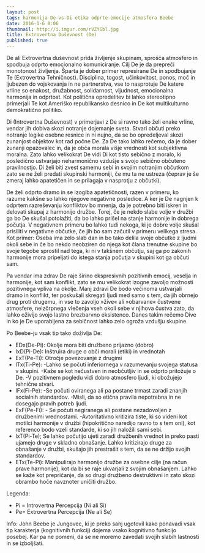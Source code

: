 ```yaml
---
layout: post
tags: harmonija De-vs-Di etika odprte-emocije atmosfera Beebe
date: 2016-1-6 0:06
thumbnail: http://i.imgur.com/rVZYGbl.jpg
title: Extrovertna Duševnost (De)
published: true
---
```


De ali Extrovertna duševnost prida življenje skupinam, sprošča atmosfero in spodbuja odprto emocionalno komuniciranje. Cilj De je da prepreči monotonost življenja. Šparta je dober primer represirane De in spodbujanje Te (Extrovertna Tehničnost). Disciplina, togost, učinkovitost, ponos, moč in ljubezen do vojskovanja in ne partnerstva, vse to nasprotuje De katere vrline so enakost, družabnost, solidarnost, vljudnost, emocionalna harmonija in odprtost. Kot politična opredelitev bi lahko stereotipno primerjali Te kot Ameriško republikansko desnico in De kot multikulturno demokratično politiko.<!--more-->

Di (Introvertna Duševnost) v primerjavi z De si ravno tako želi enake vrline, vendar jih dobiva skozi notranje dojemanje sveta. Stvari občuti preko notranje logike osebne resnice in ni nujno, da se bo opredeljeval skozi zunanjost objektov kot rad počne De. Za De tako lahko rečemo, da je dober zunanji opazovalec in, da je obča morala višje vrednosti kot subjektivna moralna.
Zato lahko velikokrat De vidi Di kot tisto sebično z moralo, ki posledično ustvarjajo neharmonično vzdušje s svojo sebično občuteno pravilnostjo.
Di želi biti zvest samemu sebi in svojim notranjim občutkom zato se ne želi predati skupinski harmoniji, če mu ta ne ustreza (čeprav je še zmeraj lahko apatetičen in se prilagaja v nasprotju z občutki).

De želi odprto dramo in se izogiba apatetičnosti, razen v primeru, ko razume kakšne so lahko njegove negativne posledice. A ker je De nagnjen k odprtem razreševanju konfliktov bo mnenja, da je potrebno biti iskren in delovati skupaj z harmonijo družbe. Torej, če je nekdo slabe volje v družbi ga bo De skušal potolažiti, da bo lahko prišel na stanje harmonije in dobrega počutja. V negativnem primeru bo lahko tudi nekoga, ki je dobre volje skušal prisiliti v negativne občutke, če jih bo sam začutil v primeru velikega stresa. Kot primer: Oseba ima zelo slab dan in bo tako delila svoje občutke z ljudmi okoli sebe in če bo nekdo neobziren do njega kot člana trenutne skupine bo svoje tegobe sprostil nad tega, ki ni v takšnem občutju, saj ga po zakonih harmonije mora pripeljati do istega stanja počutja v skupini kot ga občuti sam.

Pa vendar ima zdrav De raje širino ekspresivnih pozitivnih emocij, veselja in harmonije, kot sam konflikt, zato se mu velikokrat izogne zavoljo možnosti pozitivnega vpliva na okolje. Manj zdravi De bodo večinoma ustvarjali dramo in konflikt, ter poskušali skregati ljudi med samo s tem, da jih obrnejo drug proti drugemu, in vse to zavoljo »žive« ali »obarvane« čustvene atmosfere, neizčrpnega vlečenja vseh okoli sebe v njihova čustva zato, da lahko oživijo svojo lastno brezbarvno eksistenco. Danes takim rečemo Dive in ko je De uporabljena za sebičnost lahko zelo ogroža vzdušju skupine.

Po Beebe-ju vsak tip tako doživlja De:

- EDx(De-Pi): Okolje mora biti družbeno prijazno (dobro)
- IxD(Pi-De): Inštruira druge o obči morali (etiki) in vrednotah
- ExT(Pe-Ti): Otročje povezovanje z drugimi
- ITx(Ti-Pe): -Lahko se počuti inferiornega v razumevanju svojega statusa v skupini. 
-Kaže se kot nečustven in neobčutljiv in se odprto pritožuje o De.
-V pozitivnem pogledu vidi dobro atmosfero ljudi, ki obožujejo tehnične stvari.
- IFx(Fi-Pe): -Se počuti oviranega ali pa postane trmast zaradi  znanjih socialnih standardov.
-Misli, da so etična pravila nepotrebna in ne dosegajo pravih potreb ljudi.
- ExF(Pe-Fi): - Se počuti negiranega ali postane nezadovoljen z družbenimi vrednostami. 
-Avtoritativno kritizira tiste, ki so videni kot motilci harmonije v družbi (hipokritično naredijo ravno to s tem oni), kot referenco bodo vzeli standarde, ki so jih naložili sami sebi.
- IxT(Pi-Te); Se lahko počutijo ujeti zaradi družbenih vrednot in preko pasti ujamejo druge v skladno obnašanje. Lahko kritizirajo druge za obnašanje v družbi, skušajo jih prestrašit s tem, da se ne držijo svojih standardov.
- ETx(Te-Pi): Manipulirajo harmonijo družbe za osebne cilje (na račun prave harmonije), kot da bi se raje ukvarjali z svojim obnašanjem. Lahko se kaže kot prepričanje, da so drugi družbeno destruktivni in zato skozi obrambo hoče navznoter uničiti družbo.

Legenda:

- Pi = Introvertna Percepcija (Ni ali Si)
- Pe= Extrovertna Percepcija (Ne ali Se)

Info: John Beebe je Jungovec, ki je preko sanj ugotovil kako ponavadi vsak tip karakterja (kognitivnih funkcij) dojema vsako kognitivno funkcijo posebej. Kar pa ne pomeni, da se ne moremo zavedati svojih slabih lastnosti in se izboljšati.